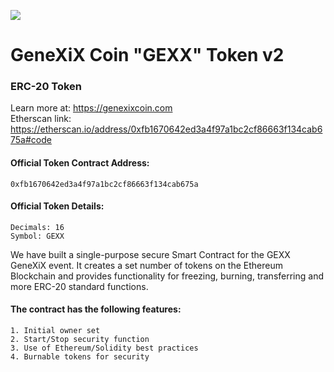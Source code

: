 <p>
<img src="https://avatars2.githubusercontent.com/u/60882661?s=400&u=6f7e71e0e5a42ddf96f31f2a08faf16fa899064a&v=4">
</p>

# GeneXiX Coin "GEXX" Token v2
### ERC-20 Token ###
Learn more at: https://genexixcoin.com
<br>Etherscan link: https://etherscan.io/address/0xfb1670642ed3a4f97a1bc2cf86663f134cab675a#code

#### Official Token Contract Address:
````
0xfb1670642ed3a4f97a1bc2cf86663f134cab675a
````
#### Official Token Details:
````
Decimals: 16
Symbol: GEXX
````

We have built a single-purpose secure Smart Contract for the GEXX GeneXiX event. It creates a set number of tokens on the Ethereum Blockchain and provides functionality for freezing, burning, transferring and more ERC-20 standard functions.

#### The contract has the following features:
````
1. Initial owner set
2. Start/Stop security function
3. Use of Ethereum/Solidity best practices
4. Burnable tokens for security
````

